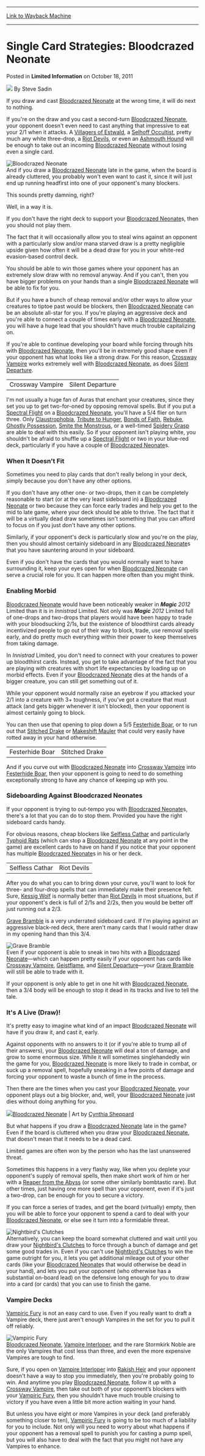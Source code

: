 
---
[Link to Wayback Machine](https://web.archive.org/web/20170602141241/http://magic.wizards.com/en/articles/archive/limited-information/single-card-strategies-bloodcrazed-neonate-2011-10-18)

[_metadata_:author]:- "Steve Sadin"
[_metadata_:description]:- "If you draw and cast Bloodcrazed Neonate at the wrong time, it will do next to nothing."
[_metadata_:generator]:- "Drupal 7 (http://drupal.org)"
[_metadata_:node]:- "649236"
[_metadata_:publish_date]:- "2011-10-18"
[_metadata_:source]:- "div-main-content"
[_metadata_:title]:- "Single Card Strategies: Bloodcrazed Neonate"
[_metadata_:wayback_capture_timestamp]:- "2017-06-02 14:12:41"
[_metadata_:wayback_raw_url]:- "https://web.archive.org/web/20170602141241id_/http://magic.wizards.com/en/articles/archive/limited-information/single-card-strategies-bloodcrazed-neonate-2011-10-18"
[_metadata_:wayback_url]:- "http://magic.wizards.com/en/articles/archive/limited-information/single-card-strategies-bloodcrazed-neonate-2011-10-18"
---


Single Card Strategies: Bloodcrazed Neonate
===========================================



 Posted in **Limited Information**
 on October 18, 2011 






![](https://media.magic.wizards.com/styles/auth_small/public/images/person/authorpic_SteveSadin.jpg)
By Steve Sadin











If you draw and cast [Bloodcrazed Neonate](http://gatherer.wizards.com/Pages/Card/Details.aspx?name=Bloodcrazed+Neonate) at the wrong time, it will do next to nothing.

If you're on the draw and you cast a second-turn [Bloodcrazed Neonate](http://gatherer.wizards.com/Pages/Card/Details.aspx?name=Bloodcrazed+Neonate), your opponent doesn't even need to cast anything that impressive to eat your 2/1 when it attacks. A [Villagers of Estwald](http://gatherer.wizards.com/Pages/Card/Details.aspx?name=Villagers+of+Estwald), a [Selhoff Occultist](http://gatherer.wizards.com/Pages/Card/Details.aspx?name=Selhoff+Occultist), pretty much any white three-drop, a [Riot Devils](http://gatherer.wizards.com/Pages/Card/Details.aspx?name=Riot+Devils), or even an [Ashmouth Hound](http://gatherer.wizards.com/Pages/Card/Details.aspx?name=Ashmouth+Hound) will be enough to take out an incoming [Bloodcrazed Neonate](http://gatherer.wizards.com/Pages/Card/Details.aspx?name=Bloodcrazed+Neonate) without losing even a single card.

![Bloodcrazed Neonate](http://gatherer.wizards.com/Handlers/Image.ashx?type=card&name=Bloodcrazed+Neonate)  
And if you draw a [Bloodcrazed Neonate](http://gatherer.wizards.com/Pages/Card/Details.aspx?name=Bloodcrazed+Neonate) late in the game, when the board is already cluttered, you probably won't even want to cast it, since it will just end up running headfirst into one of your opponent's many blockers.

This sounds pretty damning, right?

Well, in a way it is.

If you don't have the right deck to support your [Bloodcrazed Neonate](http://gatherer.wizards.com/Pages/Card/Details.aspx?name=Bloodcrazed+Neonate)s, then you should not play them.

The fact that it will occasionally allow you to steal wins against an opponent with a particularly slow and/or mana starved draw is a pretty negligible upside given how often it will be a dead draw for you in your white-red evasion-based control deck.

You should be able to win those games where your opponent has an extremely slow draw with no removal anyway. And if you can't, then you have bigger problems on your hands than a single [Bloodcrazed Neonate](http://gatherer.wizards.com/Pages/Card/Details.aspx?name=Bloodcrazed+Neonate) will be able to fix for you.

But if you have a bunch of cheap removal and/or other ways to allow your creatures to tiptoe past would be blockers, then [Bloodcrazed Neonate](http://gatherer.wizards.com/Pages/Card/Details.aspx?name=Bloodcrazed+Neonate) can be an absolute all-star for you. If you're playing an aggressive deck and you're able to connect a couple of times early with a [Bloodcrazed Neonate](http://gatherer.wizards.com/Pages/Card/Details.aspx?name=Bloodcrazed+Neonate), you will have a huge lead that you shouldn't have much trouble capitalizing on.

If you're able to continue developing your board while forcing through hits with [Bloodcrazed Neonate](http://gatherer.wizards.com/Pages/Card/Details.aspx?name=Bloodcrazed+Neonate), then you'll be in extremely good shape even if your opponent has what looks like a strong draw. For this reason, [Crossway Vampire](http://gatherer.wizards.com/Pages/Card/Details.aspx?name=Crossway+Vampire) works extremely well with [Bloodcrazed Neonate](http://gatherer.wizards.com/Pages/Card/Details.aspx?name=Bloodcrazed+Neonate), as does [Silent Departure](http://gatherer.wizards.com/Pages/Card/Details.aspx?name=Silent+Departure).



|  |  |
| --- | --- |
| Crossway Vampire | Silent Departure |

I'm not usually a huge fan of Auras that enchant your creatures, since they set you up to get two-for-oned by opposing removal spells. But if you put a [Spectral Flight](http://gatherer.wizards.com/Pages/Card/Details.aspx?name=Spectral+Flight) on a [Bloodcrazed Neonate](http://gatherer.wizards.com/Pages/Card/Details.aspx?name=Bloodcrazed+Neonate), you'll have a 5/4 flier on turn three. Only [Claustrophobia](http://gatherer.wizards.com/Pages/Card/Details.aspx?name=Claustrophobia), [Tribute to Hunger](http://gatherer.wizards.com/Pages/Card/Details.aspx?name=Tribute+to+Hunger), [Bonds of Faith](http://gatherer.wizards.com/Pages/Card/Details.aspx?name=Bonds+of+Faith), [Rebuke](http://gatherer.wizards.com/Pages/Card/Details.aspx?name=Rebuke), [Ghostly Possession](http://gatherer.wizards.com/Pages/Card/Details.aspx?name=Ghostly+Possession), [Smite the Monstrous](http://gatherer.wizards.com/Pages/Card/Details.aspx?name=Smite+the+Monstrous), or a well-timed [Spidery Grasp](http://gatherer.wizards.com/Pages/Card/Details.aspx?name=Spidery+Grasp) are able to deal with this easily. So if your opponent isn't playing white, you shouldn't be afraid to shuffle up a [Spectral Flight](http://gatherer.wizards.com/Pages/Card/Details.aspx?name=Spectral+Flight) or two in your blue-red deck, particularly if you have a couple of [Bloodcrazed Neonate](http://gatherer.wizards.com/Pages/Card/Details.aspx?name=Bloodcrazed+Neonate)s.

### When It Doesn't Fit

Sometimes you need to play cards that don't really belong in your deck, simply because you don't have any other options.

If you don't have any other one- or two-drops, then it can be completely reasonable to start (or at the very least sideboard in) a [Bloodcrazed Neonate](http://gatherer.wizards.com/Pages/Card/Details.aspx?name=Bloodcrazed+Neonate) or two because they can force early trades and help you get to the mid to late game, where your deck should be able to thrive. The fact that it will be a virtually dead draw sometimes isn't something that you can afford to focus on if you just don't have any other options.

Similarly, if your opponent's deck is particularly slow and you're on the play, then you should almost certainly sideboard in any [Bloodcrazed Neonate](http://gatherer.wizards.com/Pages/Card/Details.aspx?name=Bloodcrazed+Neonate)s that you have sauntering around in your sideboard.

Even if you don't have the cards that you would normally want to have surrounding it, keep your eyes open for when [Bloodcrazed Neonate](http://gatherer.wizards.com/Pages/Card/Details.aspx?name=Bloodcrazed+Neonate) can serve a crucial role for you. It can happen more often than you might think.

### Enabling Morbid

[Bloodcrazed Neonate](http://gatherer.wizards.com/Pages/Card/Details.aspx?name=Bloodcrazed+Neonate) would have been noticeably weaker in ***Magic** 2012* Limited than it is in *Innistrad* Limited. Not only was ***Magic** 2012* Limited full of one-drops and two-drops that players would have been happy to trade with your bloodsucking 2/1s, but the existence of bloodthirst cards already incentivized people to go out of their way to block, trade, use removal spells early, and do pretty much everything within their power to keep themselves from taking damage.

In *Innistrad* Limited, you don't need to connect with your creatures to power up bloodthirst cards. Instead, you get to take advantage of the fact that you are playing with creatures with short life expectancies by loading up on morbid effects. Even if your [Bloodcrazed Neonate](http://gatherer.wizards.com/Pages/Card/Details.aspx?name=Bloodcrazed+Neonate) dies at the hands of a bigger creature, you can still get something out of it.

While your opponent would normally raise an eyebrow if you attacked your 2/1 into a creature with 3+ toughness, if you've got a creature that must attack (and gets bigger whenever it isn't blocked), then your opponent is almost certainly going to block.

You can then use that opening to plop down a 5/5 [Festerhide Boar](http://gatherer.wizards.com/Pages/Card/Details.aspx?name=Festerhide+Boar), or to run out that [Stitched Drake](http://gatherer.wizards.com/Pages/Card/Details.aspx?name=Stitched+Drake) or [Makeshift Mauler](http://gatherer.wizards.com/Pages/Card/Details.aspx?name=Makeshift+Mauler) that could very easily have rotted away in your hand otherwise.



|  |  |
| --- | --- |
| Festerhide Boar | Stitched Drake |

And if you curve out with [Bloodcrazed Neonate](http://gatherer.wizards.com/Pages/Card/Details.aspx?name=Bloodcrazed+Neonate) into [Crossway Vampire](http://gatherer.wizards.com/Pages/Card/Details.aspx?name=Crossway+Vampire) into [Festerhide Boar](http://gatherer.wizards.com/Pages/Card/Details.aspx?name=Festerhide+Boar), then your opponent is going to need to do something exceptionally strong to have any chance of keeping up with you.

### Sideboarding Against Bloodcrazed Neonates

If your opponent is trying to out-tempo you with [Bloodcrazed Neonate](http://gatherer.wizards.com/Pages/Card/Details.aspx?name=Bloodcrazed+Neonate)s, there's a lot that you can do to stop them. Provided you have the right sideboard cards handy.

For obvious reasons, cheap blockers like [Selfless Cathar](http://gatherer.wizards.com/Pages/Card/Details.aspx?name=Selfless+Cathar) and particularly [Typhoid Rats](http://gatherer.wizards.com/Pages/Card/Details.aspx?name=Typhoid+Rats) (which can stop a [Bloodcrazed Neonate](http://gatherer.wizards.com/Pages/Card/Details.aspx?name=Bloodcrazed+Neonate) at any point in the game) are excellent cards to have on hand if you notice that your opponent has multiple [Bloodcrazed Neonate](http://gatherer.wizards.com/Pages/Card/Details.aspx?name=Bloodcrazed+Neonate)s in his or her deck.



|  |  |
| --- | --- |
| Selfless Cathar | Riot Devils |

After you do what you can to bring down your curve, you'll want to look for three- and four-drop spells that can immediately make their presence felt. Sure, [Kessig Wolf](http://gatherer.wizards.com/Pages/Card/Details.aspx?name=Kessig+Wolf) is normally better than [Riot Devils](http://gatherer.wizards.com/Pages/Card/Details.aspx?name=Riot+Devils) in most situations, but if your opponent's deck is full of 2/1s and 2/2s, then you would be better off just running out a 2/3.

[Grave Bramble](http://gatherer.wizards.com/Pages/Card/Details.aspx?name=Grave+Bramble) is a very underrated sideboard card. If I'm playing against an aggressive black-red deck, there aren't many cards that I would rather draw in my opening hand than this 3/4.

![Grave Bramble](http://gatherer.wizards.com/Handlers/Image.ashx?type=card&name=Grave+Bramble)  
Even if your opponent is able to sneak in two hits with a [Bloodcrazed Neonate](http://gatherer.wizards.com/Pages/Card/Details.aspx?name=Bloodcrazed+Neonate)—which can happen pretty easily if your opponent has cards like [Crossway Vampire](http://gatherer.wizards.com/Pages/Card/Details.aspx?name=Crossway+Vampire), [Geistflame](http://gatherer.wizards.com/Pages/Card/Details.aspx?name=Geistflame), and [Silent Departure](http://gatherer.wizards.com/Pages/Card/Details.aspx?name=Silent+Departure)—your [Grave Bramble](http://gatherer.wizards.com/Pages/Card/Details.aspx?name=Grave+Bramble) will still be able to trade with it.

If your opponent is only able to get in one hit with [Bloodcrazed Neonate](http://gatherer.wizards.com/Pages/Card/Details.aspx?name=Bloodcrazed+Neonate), then a 3/4 body will be enough to stop it dead in its tracks and live to tell the tale.

### It's A Live (Draw)!

It's pretty easy to imagine what kind of an impact [Bloodcrazed Neonate](http://gatherer.wizards.com/Pages/Card/Details.aspx?name=Bloodcrazed+Neonate) will have if you draw it, and cast it, early.

Against opponents with no answers to it (or if you're able to trump all of their answers), your [Bloodcrazed Neonate](http://gatherer.wizards.com/Pages/Card/Details.aspx?name=Bloodcrazed+Neonate) will deal a ton of damage, and grow to some enormous size. While it will sometimes singlehandedly win the game for you, [Bloodcrazed Neonate](http://gatherer.wizards.com/Pages/Card/Details.aspx?name=Bloodcrazed+Neonate) is more likely to trade in combat, or suck up a removal spell, hopefully sneaking in a few points of damage and forcing your opponent to waste a bunch of time in the process.

Then there are the times when you cast your [Bloodcrazed Neonate](http://gatherer.wizards.com/Pages/Card/Details.aspx?name=Bloodcrazed+Neonate), your opponent plays out a big blocker, and, well, your [Bloodcrazed Neonate](http://gatherer.wizards.com/Pages/Card/Details.aspx?name=Bloodcrazed+Neonate) just dies without doing anything for you.

![](https://media.magic.wizards.com/image_legacy_migration/images/magic/daily/li/li165_neonate.jpg)[Bloodcrazed Neonate](http://gatherer.wizards.com/Pages/Card/Details.aspx?name=Bloodcrazed+Neonate) | Art by [Cynthia Sheppard](http://gatherer.wizards.com/Pages/Search/Default.aspx?output=spoiler&method=visual&action=advanced&artist=+%5B%22Cynthia+Sheppard%22%5D)

But what happens if you draw a [Bloodcrazed Neonate](http://gatherer.wizards.com/Pages/Card/Details.aspx?name=Bloodcrazed+Neonate) late in the game? Even if the board is cluttered when you draw your [Bloodcrazed Neonate](http://gatherer.wizards.com/Pages/Card/Details.aspx?name=Bloodcrazed+Neonate), that doesn't mean that it needs to be a dead card.

Limited games are often won by the person who has the last unanswered threat.

Sometimes this happens in a very flashy way, like when you deplete your opponent's supply of removal spells, then make short work of him or her with a [Reaper from the Abyss](http://gatherer.wizards.com/Pages/Card/Details.aspx?name=Reaper+from+the+Abyss) (or some other similarly bombtastic rare). But other times, just having one more spell than your opponent, even if it's just a two-drop, can be enough for you to secure a victory.

If you can force a series of trades, and get the board (virtually) empty, then you will be able to force your opponent to spend a card to deal with your [Bloodcrazed Neonate](http://gatherer.wizards.com/Pages/Card/Details.aspx?name=Bloodcrazed+Neonate), or else see it turn into a formidable threat.

![Nightbird's Clutches](http://gatherer.wizards.com/Handlers/Image.ashx?type=card&name=Nightbird%27s+Clutches)  
Alternatively, you can keep the board somewhat cluttered and wait until you draw your [Nightbird's Clutches](http://gatherer.wizards.com/Pages/Card/Details.aspx?name=Nightbird%27s+Clutches) to force through a bunch of damage and get some good trades in. Even if you can't use [Nightbird's Clutches](http://gatherer.wizards.com/Pages/Card/Details.aspx?name=Nightbird%27s+Clutches) to win the game outright for you, it lets you get additional mileage out of your other cards (like your [Bloodcrazed Neonate](http://gatherer.wizards.com/Pages/Card/Details.aspx?name=Bloodcrazed+Neonate)s that would otherwise be dead in your hand), and lets you put your opponent (who otherwise has a substantial on-board lead) on the defensive long enough for you to draw into a card (or cards) that you can use to finish the game.

### Vampire Decks

[Vampiric Fury](http://gatherer.wizards.com/Pages/Card/Details.aspx?name=Vampiric+Fury) is not an easy card to use. Even if you really want to draft a Vampire deck, there just aren't enough Vampires in the set for you to pull it off reliably.

![Vampiric Fury](http://gatherer.wizards.com/Handlers/Image.ashx?type=card&name=Vampiric+Fury)  
[Bloodcrazed Neonate](http://gatherer.wizards.com/Pages/Card/Details.aspx?name=Bloodcrazed+Neonate), [Vampire Interloper](http://gatherer.wizards.com/Pages/Card/Details.aspx?name=Vampire+Interloper), and the rare Stormkirk Noble are the only Vampires that cost less than three, and even the more expensive Vampires are tough to find.

Sure, if you open on [Vampire Interloper](http://gatherer.wizards.com/Pages/Card/Details.aspx?name=Vampire+Interloper) into [Rakish Heir](http://gatherer.wizards.com/Pages/Card/Details.aspx?name=Rakish+Heir) and your opponent doesn't have a way to stop you immediately, then you're probably going to win. And anytime you play [Bloodcrazed Neonate](http://gatherer.wizards.com/Pages/Card/Details.aspx?name=Bloodcrazed+Neonate), follow it up with a [Crossway Vampire](http://gatherer.wizards.com/Pages/Card/Details.aspx?name=Crossway+Vampire), then take out both of your opponent’s blockers with your [Vampiric Fury](http://gatherer.wizards.com/Pages/Card/Details.aspx?name=Vampiric+Fury), then you shouldn't have much trouble cruising to victory if you have even a little bit more action waiting in your hand.

But unless you have eight or more Vampires in your deck (and preferably something closer to ten), [Vampiric Fury](http://gatherer.wizards.com/Pages/Card/Details.aspx?name=Vampiric+Fury) is going to be too much of a liability for you to include. Not only will you need to worry about what happens if your opponent has a removal spell to punish you for casting a pump spell, but you will also have to deal with the fact that you might not have any Vampires to enhance.


  






